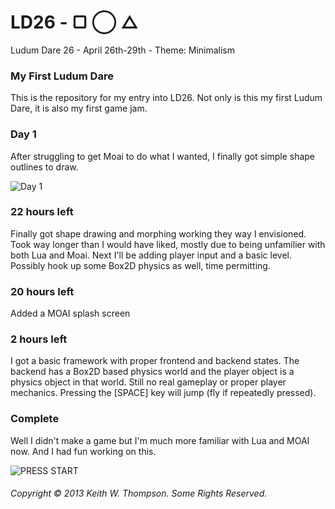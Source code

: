 LD26 - ▢ ◯ △
====

Ludum Dare 26 - April 26th-29th - Theme: Minimalism

### My First Ludum Dare

This is the repository for my entry into LD26. Not only is this my first Ludum Dare, it is also my first game jam.

### Day 1

After struggling to get Moai to do what I wanted, I finally got simple shape outlines to draw.

![Day 1](http://mydigitaldecay.com/ftp/pics/ld26/ld26_2013-04-27@02.21.06am.png)

### 22 hours left

Finally got shape drawing and morphing working they way I envisioned. Took way longer than I would have liked, mostly due to being unfamilier with both Lua and Moai. Next I'll be adding player input and a basic level. Possibly hook up some Box2D physics as well, time permitting.

### 20 hours left

Added a MOAI splash screen

### 2 hours left

I got a basic framework with proper frontend and backend states. The backend has a Box2D based physics world and the player object is a physics object in that world. Still no real gameplay or proper player mechanics. Pressing the [SPACE] key will jump (fly if repeatedly pressed).

### Complete

Well I didn't make a game but I'm much more familiar with Lua and MOAI now. And I had fun working on this.

![PRESS START](http://mydigitaldecay.com/ftp/pics/ld26/ld26_2013-04-28@07.23.27pm.png)

###### Copyright © 2013 Keith W. Thompson. Some Rights Reserved.

